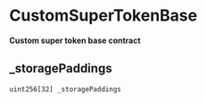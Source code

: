 # CustomSuperTokenBase

**Custom super token base contract**

## _storagePaddings

```solidity
uint256[32] _storagePaddings
```

